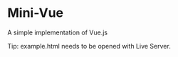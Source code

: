 # Mini-Vue
A simple implementation of Vue.js

Tip: example.html needs to be opened with Live Server.
